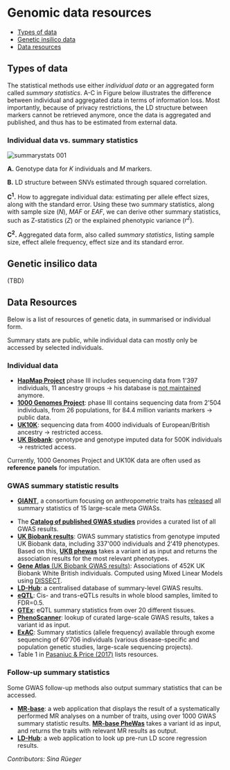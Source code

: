 # Genomic data resources

- [Types of data](#types-of-data)
- [Genetic insilico data](#genetic-insilico-data)
- [Data resources](#data-resources)



<!-- Below is a list of data resources used in statistical genetics.
//]: --- | UCSC | |
[//]: --- | --------- |:----------------------------------:|
[//]: --- | hg20 | Genome Reference Consortium GRCh38 |
[//]: --- | hg19 | Genome Reference Consortium GRCh37 |
[//]: --- | hg18 | NCBI Build 36 |
- http://blog.kaggle.com/2017/09/11/how-can-i-find-a-dataset-on-kaggle/
-->

## Types of data
The statistical methods use either *individual data* or an aggregated form called *summary statistics*. A-C in Figure below illustrates the difference between individual and aggregated data in terms of information loss. Most importantly, because of privacy restrictions, the LD structure between markers cannot be retrieved anymore, once the data is aggregated and published, and thus has to be estimated from external data. 

### Individual data vs. summary statistics

![summarystats 001](https://user-images.githubusercontent.com/4454726/41023833-d133b840-696d-11e8-9824-6abba73f24d6.png)

**A.** Genotype data for *K* individuals and *M* markers. 

**B.** LD structure between SNVs estimated through squared correlation. 

**C<sup>1</sup>.** How to aggregate individual data: estimating per allele effect sizes, along with the standard error. Using these two summary statistics, along with sample size (*N*), *MAF* or *EAF*, we can derive other summary statistics, such as Z-statistics (*Z*) or the explained phenotypic variance (*r<sup>2</sup>*).

**C<sup>2</sup>.** Aggregated data form, also called *summary statistics*, listing sample size, effect allele frequency, effect size and its standard error. 

## Genetic insilico data

(TBD)

## Data Resources

Below is a list of resources of genetic data, in summarised or individual form.

Summary stats are public, while individual data can mostly only be accessed by selected individuals.

### Individual data

- [**HapMap Project**](https://www.sanger.ac.uk/resources/downloads/human/hapmap3.html) phase III includes sequencing data from 1'397 individuals, 11 ancestry groups → his database is [not maintained](https://www.ncbi.nlm.nih.gov/variation/news/NCBI_retiring_HapMap/) anymore. <!-- phase one 270 individuals -->
- [**1000 Genomes Project**](http://www.internationalgenome.org/): phase III contains sequencing data from 2'504 individuals, from 26 populations, for 84.4 million variants markers → public data.
- [**UK10K**](http://www.uk10k.org/): sequencing data from 4000 individuals of European/British ancestry → restricted access. 
- [**UK Biobank**](http://www.ukbiobank.ac.uk/): genotype and genotype imputed data for 500K individuals → restricted access.

Currently, 1000 Genomes Project and UK10K data are often used as **reference panels** for imputation. 

### GWAS summary statistic results

- [**GIANT**](https://portals.broadinstitute.org/collaboration/giant/index.php/Main_Page), a consortium focusing on anthropometric traits has [released](https://portals.broadinstitute.org/collaboration/giant/index.php/GIANT_consortium_data_files) all summary statistics of 15 large-scale meta GWASs. 
<!--http://megastroke.org/download.html-->
- The [**Catalog of published GWAS studies**](https://www.genome.gov/gwastudies/) provides a curated list of all GWAS results. <!-- -->
- [**UK Biobank results**](https://docs.google.com/spreadsheets/d/1kvPoupSzsSFBNSztMzl04xMoSC3Kcx3CrjVf4yBmESU/edit?ts=5b5f17db#gid=227859291): GWAS summary statistics from genotype imputed UK Biobank data, including 337'000 individuals and 2'419 phenotypes. Based on this, [**UKB phewas**](http://pheweb.sph.umich.edu:5000/) takes a variant id as input and returns the association results for the most relevant phenotypes. 
- [**Gene Atlas** (UK Biobank GWAS results)](http://geneatlas.roslin.ed.ac.uk/): Associations of 452K UK Biobank White British individuals. Computed using Mixed Linear Models using [DISSECT](http://www.dissect.ed.ac.uk/).
- [**LD-Hub**](http://ldsc.broadinstitute.org/ldhub/): a centralised database of summary-level GWAS results. 
- [**eQTL**](https://genenetwork.nl/bloodeqtlbrowser/): Cis- and trans-eQTLs results in whole blood samples, limited to FDR=0.5.
- [**GTEx**](http://www.gtexportal.org/): eQTL summary statistics from over 20 different tissues.
- [**PhenoScanner**](http://www.phenoscanner.medschl.cam.ac.uk/phenoscanner): lookup of curated large-scale GWAS results, takes a variant id as input.
- [**ExAC**](http://exac.broadinstitute.org/): Summary statistics (allele frequency) available through exome sequencing of 60'706 individuals (various disease-specific and population genetic studies, large-scale sequencing projects).
- Table 1 in [Pasaniuc & Price (2017)](https://www.nature.com/articles/nrg.2016.142) lists resources.

### Follow-up summary statistics

Some GWAS follow-up methods also output summary statistics that can be accessed.

- [**MR-base**](http://www.mrbase.org/): a web application that displays the result of a systematically performed MR analyses on a number of traits, using over 1000 GWAS summary statistic results. [**MR-base PheWas**](http://phewas.mrbase.org) takes a variant id as input, and returns the traits with relevant MR results as output. 
- [**LD-Hub**](http://ldsc.broadinstitute.org/ldhub/): a web application to look up pre-run LD score regression results.


*Contributors: Sina Rüeger*
